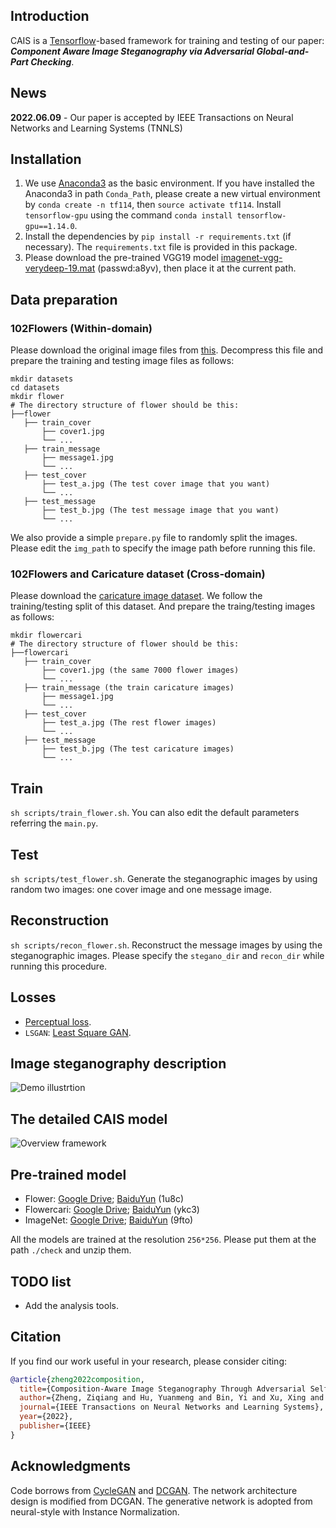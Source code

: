 ## Introduction
CAIS is a [Tensorflow](http://tensorflow.org/)-based framework for training and testing of our paper: ***Component Aware Image Steganography via Adversarial Global-and-Part Checking***.

## News
**2022.06.09** - Our paper is accepted by IEEE Transactions on Neural Networks and Learning Systems (TNNLS)

## Installation
1. We use [Anaconda3](https://www.anaconda.com/products/individual) as the basic environment. If you have installed the Anaconda3 in path `Conda_Path`, please create a new virtual environment by `conda create -n tf114`, then `source activate tf114`. Install `tensorflow-gpu` using the command `conda install tensorflow-gpu==1.14.0`.
2. Install the dependencies by `pip install -r requirements.txt` (if necessary). The `requirements.txt` file is provided in this package.
3. Please download the pre-trained VGG19 model [imagenet-vgg-verydeep-19.mat](https://pan.baidu.com/s/1wjOFCzV5pxVhgti-T7-24Q) (passwd:a8yv), then place it at the current path.

## Data preparation
### 102Flowers (Within-domain)
Please download the original image files from [this](http://www.robots.ox.ac.uk/~vgg/data/flowers/102/102flowers.tgz). Decompress this file and prepare the training and testing image files as follows: 
```
mkdir datasets
cd datasets
mkdir flower
# The directory structure of flower should be this:
├──flower
   ├── train_cover
       ├── cover1.jpg 
       └── ...
   ├── train_message
       ├── message1.jpg 
       └── ...
   ├── test_cover
       ├── test_a.jpg (The test cover image that you want)
       └── ... 
   ├── test_message
       ├── test_b.jpg (The test message image that you want)
       └── ... 
```
We also provide a simple `prepare.py` file to randomly split the images. Please edit the `img_path` to specify the image path before running this file.

### 102Flowers and Caricature dataset (Cross-domain)
Please download the [caricature image dataset](https://www.kaggle.com/ranjeetapegu/caricature-image). We follow the training/testing split of this dataset. And prepare the traing/testing images as follows:
```
mkdir flowercari
# The directory structure of flower should be this:
├──flowercari
   ├── train_cover
       ├── cover1.jpg (the same 7000 flower images)
       └── ...
   ├── train_message (the train caricature images)
       ├── message1.jpg 
       └── ...
   ├── test_cover
       ├── test_a.jpg (The rest flower images)
       └── ... 
   ├── test_message
       ├── test_b.jpg (The test caricature images)
       └── ... 
```

## Train
`sh scripts/train_flower.sh`.
You can also edit the default parameters referring the `main.py`.

## Test
`sh scripts/test_flower.sh`. Generate the steganographic images by using random two images: one cover image and one message image.

## Reconstruction
`sh scripts/recon_flower.sh`. Reconstruct the message images by using the steganographic images. Please specify the `stegano_dir` and `recon_dir` while running this procedure.

## Losses
- [Perceptual loss](https://arxiv.org/abs/1603.08155).
- `LSGAN`: [Least Square GAN](https://arxiv.org/abs/1703.07737).

## Image steganography description
![Demo illustrtion](figures/demo.png)

## The detailed CAIS model
![Overview framework](figures/framework.png)

## Pre-trained model
* Flower: [Google Drive](https://drive.google.com/drive/folders/1F4o41UNba8I02hsx0JAmz_QeRUoHsHBY?usp=sharing); [BaiduYun](https://pan.baidu.com/s/1mF1UpfYLs_O9s1r4-0LCtA) (1u8c)
* Flowercari: [Google Drive](https://drive.google.com/drive/folders/1F4o41UNba8I02hsx0JAmz_QeRUoHsHBY?usp=sharing); [BaiduYun](https://pan.baidu.com/s/1NOyNTDgdpR44fjt_CciWTw) (ykc3)
* ImageNet: [Google Drive](https://drive.google.com/drive/folders/1F4o41UNba8I02hsx0JAmz_QeRUoHsHBY?usp=sharing); [BaiduYun](https://pan.baidu.com/s/1D0yst70-_1OiQZfw7i_taA) (9fto)

All the models are trained at the resolution `256*256`. Please put them at the path `./check` and unzip them.


## TODO list
* Add the analysis tools.

## Citation

If you find our work useful in your research, please consider citing:

```bibtex
@article{zheng2022composition,
  title={Composition-Aware Image Steganography Through Adversarial Self-Generated Supervision},
  author={Zheng, Ziqiang and Hu, Yuanmeng and Bin, Yi and Xu, Xing and Yang, Yang and Shen, Heng Tao},
  journal={IEEE Transactions on Neural Networks and Learning Systems},
  year={2022},
  publisher={IEEE}
}
```

## Acknowledgments
Code borrows from [CycleGAN](https://github.com/junyanz/CycleGAN) and [DCGAN](https://github.com/carpedm20/DCGAN-tensorflow). The network architecture design is modified from DCGAN. The generative network is adopted from neural-style with Instance Normalization.
